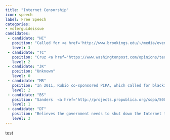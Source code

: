 ```yaml
---
title: "Internet Censorship"
icon: speech
label: Free Speech
categories:
- voterguideissue
candidates:
 - candidate: "HC"
   position: "Called for <a href='http://www.brookings.edu/~/media/events/2015/12/04-saban-2015-israel-us-yesterday-today-tomorrow/transcripts/uncorrected-transcriptkeynote-addressformer-secretary-of-state-hillary-rodham-clinton.pdf' target='_blank'>censoring social media</a> to fight terrorism: “You’re going to hear all of the usual complaints, you know, freedom of speech, etc. But if we truly are in a war ... we’ve got to shut off their means of communicating.” "
   level: 3
 - candidate: "TC"
   position: "Cruz <a href='https://www.washingtonpost.com/opinions/ted-cruz-regulating-the-internet-threatens-entrepreneurial-freedom/2014/11/13/a0a852e6-6aaf-11e4-a31c-77759fc1eacc_story.html' target='_blank'>heralded the grassroots effort to defeat the Protect IP Act (PIPA)</a>, which would have blacked out parts of the Internet. But he mistakenly believes that Net Neutrality is censorship. "
   level: 2
 - candidate: "JK"
   position: "Unknown"
   level: 0
 - candidate: "MR"
   position: "In 2011, Rubio co-sponsored PIPA, which called for blacking out large portions of the Internet. He <a href='https://www.facebook.com/SenatorMarcoRubio/posts/340889625936408' target='_blank'>pulled his support</a> after a massive public outcry."
   level: 2
 - candidate: "BS"
   position: "Sanders  <a href='http://projects.propublica.org/sopa/S000033.html' target='_blank'>opposed PIPA</a>, saying, “It is absolutely essential that the Internet remain open and free of censorship or the chilling effects that result in self-censorship.”"
   level: 1
 - candidate: "DT"
   position: "Believes the government needs to shut down the Internet to keep America safe. “I sure as hell don’t want to let people that want to kill us ... use our Internet.”"
   level: 3
---
```


test
